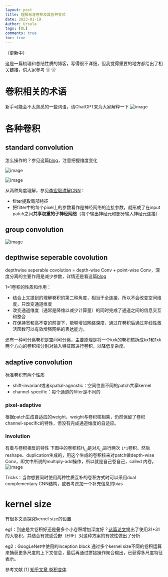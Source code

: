 ```yaml
---
layout: post
title: 理解标准卷积及其各种变式
date: 2023-01-19
Author: Ursula
tags: [DL]
comments: true
toc: true
--- 
```


（更新中）

这是一篇梳理和总结性质的博客，写得很不详细，但我觉得重要的地方都给出了相关链接，供大家参考 ❀ ❀

# 卷积相关的术语
新手可能会不太熟悉的一些词语，请ChatGPT来为大家解释一下
![image](https://user-images.githubusercontent.com/73097943/227718104-8720bf53-dd9d-4f2b-bb4b-e028b48d2faa.png)

# 各种卷积
## standard convolution
怎么操作的？参见这篇[blog](https://yinguobing.com/separable-convolution/#fn2)，注意把握维度变化

![image](https://github.com/ursulalujun/blog/assets/73097943/ff97ce6b-73d9-49b4-ab9e-b2cf042cb788)

![image](https://github.com/ursulalujun/blog/assets/73097943/65982aa4-0bf7-4e5b-bfe2-de44206a9a74)


从两种角度理解，参见[李宏毅讲解CNN](https://www.bilibili.com/video/BV1Lb411b7BS/?vd_source=9da8a8ddd09633f1154195a4e101a0d4)：
- filter提取局部特征
- 把filter中的每个pixel上的参数看作是神经网络的连接参数，就形成了在input patch之间**共享权重的子神经网络**（每个输出神经元和部分输入神经元连接）

## group convolution

![image](https://github.com/ursulalujun/blog/assets/73097943/6bd63b11-5f28-419b-b7ec-d260f529613f)

## depthwise seperable covolution
depthwise seperable covolution = depth-wise Conv + point-wise Conv，深度分离的主要作用是减少参数，详情还是看这篇[blog](https://yinguobing.com/separable-convolution/#fn2)

1×1卷积的性质和作用：
- 结合上文提到的理解卷积的第二种角度，相当于全连接，所以不会改变空间维度，只改变通道维度
- 改变通道维度（通常是降维以减少计算量）的同时完成了通道之间的信息交互和整合
- 在保持宽和高不变的前提下，能够增加网络深度，通过在卷积后通过非线性激活函数可以有效增强网络的表达能力。

还有一种可分离卷积是空间可分离，主要原理是将一个kxk的卷积核拆成kx1和1xk两个方向的卷积核分别对输入特征图进行卷积，以降低复杂度。

## adaptive convolution
标准卷积有两个性质
- shift-invariant或者spatial-agnostic：空间位置不同的patch共享kernel
- channel-specific：每个通道的filter是不同的

### pixel-adaptive
根据patch生成自适应的weight，weight与卷积核相乘，仍然保留了卷积channel-specific的特性，但没有完成通道维度的自适应。

### Involution
有着与卷积相反的特性
下图中的卷积核$H_{i,j}$是对$X_{i,j}$进行两次 `1*1`卷积，然后reshape、duplication生成的，用这个生成的卷积核来对patch做depth-wise Conv，即文中所说的multiply-add操作，所以就是自己卷自己，called 内卷。
![image](https://user-images.githubusercontent.com/73097943/227722656-e63346c3-9ee4-478a-8af7-ab8a6f61624c.png)

Tricks：当你想要同时使用两种性质互补的卷积方式时可以采用dual complementary CNN结构，或者考虑加一个补充信息的bias

# kernel size
有很多文章探究kernel size的设置

eg1：到底是大卷积好还是叠多个小卷积增加深度好？[这篇论文](https://arxiv.org/abs/2203.06717)提出了使用31*31的大卷积，并结合有效感受野（ERF）对这种方案的有效性做出了分析

eg2：GoogLeNet中使用的inception block 通过多个kernel size不同的卷积运算来捕获更多尺度的上下文信息，最后再通过拼接操作聚合输出，已获得多尺度特征表示。

参考文献
[1] [知乎文章 卷积变体](https://zhuanlan.zhihu.com/p/393200454)


